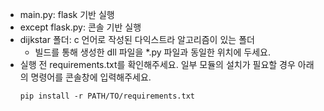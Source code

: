 - main.py: flask 기반 실행
- except flask.py: 콘솔 기반 실행
- dijkstar 폴더: c 언어로 작성된 다익스트라 알고리즘이 있는 폴더
  - 빌드를 통해 생성한 dll 파일을 *.py 파일과 동일한 위치에 두세요.
- 실행 전 requirements.txt를 확인해주세요. 일부 모듈의 설치가 필요할 경우 아래의 명령어를 콘솔창에 입력해주세요.
    ```
    pip install -r PATH/TO/requirements.txt
    ```